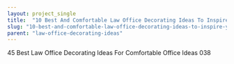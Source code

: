 ```yaml
---
layout: project_single
title:  "10 Best And Comfortable Law Office Decorating Ideas To Inspire You"
slug: "10-best-and-comfortable-law-office-decorating-ideas-to-inspire-you"
parent: "law-office-decorating-ideas"
---
```

45 Best Law Office Decorating Ideas For Comfortable Office Ideas 038